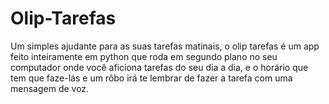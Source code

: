 # Olip-Tarefas
Um simples ajudante para as suas tarefas matinais, o olip tarefas é um app feito inteiramente em python que roda em segundo plano no seu computador onde você aficiona tarefas do seu dia a dia, e o horário que tem que faze-lás e um rôbo irá te lembrar de fazer a tarefa com uma mensagem de voz.
